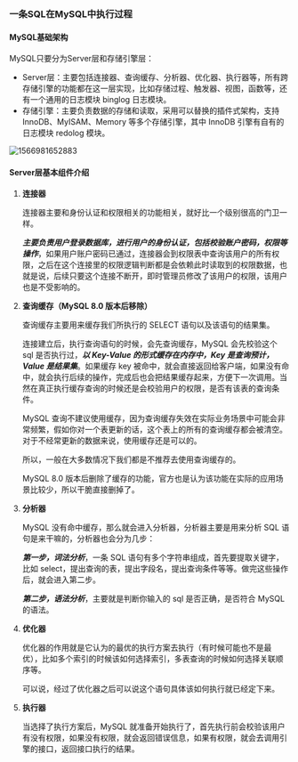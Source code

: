### 一条SQL在MySQL中执行过程

#### MySQL基础架构

MySQL只要分为Server层和存储引擎层：

* Server层：主要包括连接器、查询缓存、分析器、优化器、执行器等，所有跨存储引擎的功能都在这一层实现，比如存储过程、触发器、视图，函数等，还有一个通用的日志模块 binglog 日志模块。
* 存储引擎：主要负责数据的存储和读取，采用可以替换的插件式架构，支持 InnoDB、MyISAM、Memory 等多个存储引擎，其中 InnoDB 引擎有自有的日志模块 redolog 模块。

![1566981652883](C:\Users\renyang\AppData\Roaming\Typora\typora-user-images\1566981652883.png)

#### Server层基本组件介绍

1. **连接器**

   连接器主要和身份认证和权限相关的功能相关，就好比一个级别很高的门卫一样。

   ***主要负责用户登录数据库，进行用户的身份认证，包括校验账户密码，权限等操作***，如果用户账户密码已通过，连接器会到权限表中查询该用户的所有权限，之后在这个连接里的权限逻辑判断都是会依赖此时读取到的权限数据，也就是说，后续只要这个连接不断开，即时管理员修改了该用户的权限，该用户也是不受影响的。

2. **查询缓存（MySQL 8.0 版本后移除）**

   查询缓存主要用来缓存我们所执行的 SELECT 语句以及该语句的结果集。

   连接建立后，执行查询语句的时候，会先查询缓存，MySQL 会先校验这个 sql 是否执行过，***以 Key-Value 的形式缓存在内存中，Key 是查询预计，Value 是结果集***。如果缓存 key 被命中，就会直接返回给客户端，如果没有命中，就会执行后续的操作，完成后也会把结果缓存起来，方便下一次调用。当然在真正执行缓存查询的时候还是会校验用户的权限，是否有该表的查询条件。

   MySQL 查询不建议使用缓存，因为查询缓存失效在实际业务场景中可能会非常频繁，假如你对一个表更新的话，这个表上的所有的查询缓存都会被清空。对于不经常更新的数据来说，使用缓存还是可以的。

   所以，一般在大多数情况下我们都是不推荐去使用查询缓存的。

   MySQL 8.0 版本后删除了缓存的功能，官方也是认为该功能在实际的应用场景比较少，所以干脆直接删掉了。

3. **分析器**

   MySQL 没有命中缓存，那么就会进入分析器，分析器主要是用来分析 SQL 语句是来干嘛的，分析器也会分为几步：

   ***第一步，词法分析***，一条 SQL 语句有多个字符串组成，首先要提取关键字，比如 select，提出查询的表，提出字段名，提出查询条件等等。做完这些操作后，就会进入第二步。

   ***第二步，语法分析***，主要就是判断你输入的 sql 是否正确，是否符合 MySQL 的语法。

4. **优化器**

   优化器的作用就是它认为的最优的执行方案去执行（有时候可能也不是最优），比如多个索引的时候该如何选择索引，多表查询的时候如何选择关联顺序等。

   可以说，经过了优化器之后可以说这个语句具体该如何执行就已经定下来。

5. **执行器**

   当选择了执行方案后，MySQL 就准备开始执行了，首先执行前会校验该用户有没有权限，如果没有权限，就会返回错误信息，如果有权限，就会去调用引擎的接口，返回接口执行的结果。